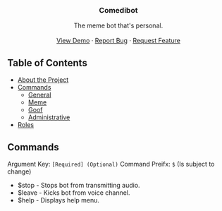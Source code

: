 <!-- PROJECT LOGO -->
<br />
<p align="center">
  <h3 align="center">Comedibot</h3>

  <p align="center">
    The meme bot that's personal. 
    <br />
    <br />
    <a href="https://github.com/github_username/repo_name">View Demo</a>
    ·
    <a href="https://github.com/sunset-developer/ComediBot/issues">Report Bug</a>
    ·
    <a href="https://github.com/sunset-developer/ComediBot/pulls">Request Feature</a>
  </p>
</p>



<!-- TABLE OF CONTENTS -->
## Table of Contents

* [About the Project](#about-the-project)
* [Commands](#Commands)
  * [General](#prerequisites)
  * [Meme](#installation)
  * [Goof](#installation)
  * [Administrative](#installation)
* [Roles](#roles)


## Commands
Argument Key: ```[Required] (Optional)```
Command Preifx: ```$``` (Is subject to change)

* $stop - Stops bot from transmitting audio.
* $leave - Kicks bot from voice channel.
* $help - Displays help menu.

